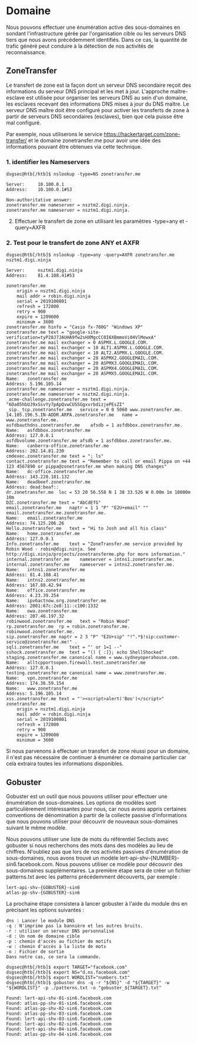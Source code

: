 # Domaine

Nous pouvons effectuer une énumération active des sous-domaines en sondant l'infrastructure gérée par l'organisation cible ou les serveurs DNS tiers que nous avons précédemment identifiés. Dans ce cas, la quantité de trafic généré peut conduire à la détection de nos activités de reconnaissance.

## ZoneTransfer

Le transfert de zone est la façon dont un serveur DNS secondaire reçoit des informations du serveur DNS principal et les met à jour. L'approche maître-esclave est utilisée pour organiser les serveurs DNS au sein d'un domaine, les esclaves recevant des informations DNS mises à jour du DNS maître. Le serveur DNS maître doit être configuré pour activer les transferts de zone à partir de serveurs DNS secondaires (esclaves), bien que cela puisse être mal configuré.

Par exemple, nous utiliserons le service https://hackertarget.com/zone-transfer/ et le domaine zonetransfer.me pour avoir une idée des informations pouvant être obtenues via cette technique.

### 1. identifier les Nameservers
```
dsgsec@htb[/htb]$ nslookup -type=NS zonetransfer.me

Server:		10.100.0.1
Address:	10.100.0.1#53

Non-authoritative answer:
zonetransfer.me	nameserver = nsztm2.digi.ninja.
zonetransfer.me	nameserver = nsztm1.digi.ninja.
```

2. Effectuer le transfert de zone en utilisant les paramètres -type=any et -query=AXFR

### 2. Test pour le transfert de zone ANY et AXFR
```
dsgsec@htb[/htb]$ nslookup -type=any -query=AXFR zonetransfer.me nsztm1.digi.ninja

Server:		nsztm1.digi.ninja
Address:	81.4.108.41#53

zonetransfer.me
	origin = nsztm1.digi.ninja
	mail addr = robin.digi.ninja
	serial = 2019100801
	refresh = 172800
	retry = 900
	expire = 1209600
	minimum = 3600
zonetransfer.me	hinfo = "Casio fx-700G" "Windows XP"
zonetransfer.me	text = "google-site-verification=tyP28J7JAUHA9fw2sHXMgcCC0I6XBmmoVi04VlMewxA"
zonetransfer.me	mail exchanger = 0 ASPMX.L.GOOGLE.COM.
zonetransfer.me	mail exchanger = 10 ALT1.ASPMX.L.GOOGLE.COM.
zonetransfer.me	mail exchanger = 10 ALT2.ASPMX.L.GOOGLE.COM.
zonetransfer.me	mail exchanger = 20 ASPMX2.GOOGLEMAIL.COM.
zonetransfer.me	mail exchanger = 20 ASPMX3.GOOGLEMAIL.COM.
zonetransfer.me	mail exchanger = 20 ASPMX4.GOOGLEMAIL.COM.
zonetransfer.me	mail exchanger = 20 ASPMX5.GOOGLEMAIL.COM.
Name:	zonetransfer.me
Address: 5.196.105.14
zonetransfer.me	nameserver = nsztm1.digi.ninja.
zonetransfer.me	nameserver = nsztm2.digi.ninja.
_acme-challenge.zonetransfer.me	text = "6Oa05hbUJ9xSsvYy7pApQvwCUSSGgxvrbdizjePEsZI"
_sip._tcp.zonetransfer.me	service = 0 0 5060 www.zonetransfer.me.
14.105.196.5.IN-ADDR.ARPA.zonetransfer.me	name = www.zonetransfer.me.
asfdbauthdns.zonetransfer.me	afsdb = 1 asfdbbox.zonetransfer.me.
Name:	asfdbbox.zonetransfer.me
Address: 127.0.0.1
asfdbvolume.zonetransfer.me	afsdb = 1 asfdbbox.zonetransfer.me.
Name:	canberra-office.zonetransfer.me
Address: 202.14.81.230
cmdexec.zonetransfer.me	text = "; ls"
contact.zonetransfer.me	text = "Remember to call or email Pippa on +44 123 4567890 or pippa@zonetransfer.me when making DNS changes"
Name:	dc-office.zonetransfer.me
Address: 143.228.181.132
Name:	deadbeef.zonetransfer.me
Address: dead:beaf::
dr.zonetransfer.me	loc = 53 20 56.558 N 1 38 33.526 W 0.00m 1m 10000m 10m
DZC.zonetransfer.me	text = "AbCdEfG"
email.zonetransfer.me	naptr = 1 1 "P" "E2U+email" "" email.zonetransfer.me.zonetransfer.me.
Name:	email.zonetransfer.me
Address: 74.125.206.26
Hello.zonetransfer.me	text = "Hi to Josh and all his class"
Name:	home.zonetransfer.me
Address: 127.0.0.1
Info.zonetransfer.me	text = "ZoneTransfer.me service provided by Robin Wood - robin@digi.ninja. See http://digi.ninja/projects/zonetransferme.php for more information."
internal.zonetransfer.me	nameserver = intns1.zonetransfer.me.
internal.zonetransfer.me	nameserver = intns2.zonetransfer.me.
Name:	intns1.zonetransfer.me
Address: 81.4.108.41
Name:	intns2.zonetransfer.me
Address: 167.88.42.94
Name:	office.zonetransfer.me
Address: 4.23.39.254
Name:	ipv6actnow.org.zonetransfer.me
Address: 2001:67c:2e8:11::c100:1332
Name:	owa.zonetransfer.me
Address: 207.46.197.32
robinwood.zonetransfer.me	text = "Robin Wood"
rp.zonetransfer.me	rp = robin.zonetransfer.me. robinwood.zonetransfer.me.
sip.zonetransfer.me	naptr = 2 3 "P" "E2U+sip" "!^.*$!sip:customer-service@zonetransfer.me!" .
sqli.zonetransfer.me	text = "' or 1=1 --"
sshock.zonetransfer.me	text = "() { :]}; echo ShellShocked"
staging.zonetransfer.me	canonical name = www.sydneyoperahouse.com.
Name:	alltcpportsopen.firewall.test.zonetransfer.me
Address: 127.0.0.1
testing.zonetransfer.me	canonical name = www.zonetransfer.me.
Name:	vpn.zonetransfer.me
Address: 174.36.59.154
Name:	www.zonetransfer.me
Address: 5.196.105.14
xss.zonetransfer.me	text = "'><script>alert('Boo')</script>"
zonetransfer.me
	origin = nsztm1.digi.ninja
	mail addr = robin.digi.ninja
	serial = 2019100801
	refresh = 172800
	retry = 900
	expire = 1209600
	minimum = 3600
```

Si nous parvenons à effectuer un transfert de zone réussi pour un domaine, il n'est pas nécessaire de continuer à énumérer ce domaine particulier car cela extraira toutes les informations disponibles.

## Gobuster

Gobuster est un outil que nous pouvons utiliser pour effectuer une énumération de sous-domaines. Les options de modèles sont particulièrement intéressantes pour nous, car nous avons appris certaines conventions de dénomination à partir de la collecte passive d'informations que nous pouvons utiliser pour découvrir de nouveaux sous-domaines suivant le même modèle.

Nous pouvons utiliser une liste de mots du référentiel Seclists avec gobuster si nous recherchons des mots dans des modèles au lieu de chiffres. N'oubliez pas que lors de nos activités passives d'énumération de sous-domaines, nous avons trouvé un modèle lert-api-shv-{NUMBER}-sin6.facebook.com. Nous pouvons utiliser ce modèle pour découvrir des sous-domaines supplémentaires. La première étape sera de créer un fichier patterns.txt avec les patterns précédemment découverts, par exemple :
```
lert-api-shv-{GOBUSTER}-sin6
atlas-pp-shv-{GOBUSTER}-sin6
```

La prochaine étape consistera à lancer gobuster à l'aide du module dns en précisant les options suivantes :
```
dns : Lancer le module DNS
-q : N'imprime pas la bannière et les autres bruits.
-r : utiliser un serveur DNS personnalisé
-d : Un nom de domaine cible
-p : chemin d'accès au fichier de motifs
-w : chemin d'accès à la liste de mots
-o : Fichier de sortie
Dans notre cas, ce sera la commande.
```

```
dsgsec@htb[/htb]$ export TARGET="facebook.com"
dsgsec@htb[/htb]$ export NS="d.ns.facebook.com"
dsgsec@htb[/htb]$ export WORDLIST="numbers.txt"
dsgsec@htb[/htb]$ gobuster dns -q -r "${NS}" -d "${TARGET}" -w "${WORDLIST}" -p ./patterns.txt -o "gobuster_${TARGET}.txt"

Found: lert-api-shv-01-sin6.facebook.com
Found: atlas-pp-shv-01-sin6.facebook.com
Found: atlas-pp-shv-02-sin6.facebook.com
Found: atlas-pp-shv-03-sin6.facebook.com
Found: lert-api-shv-03-sin6.facebook.com
Found: lert-api-shv-02-sin6.facebook.com
Found: lert-api-shv-04-sin6.facebook.com
Found: atlas-pp-shv-04-sin6.facebook.com
```

